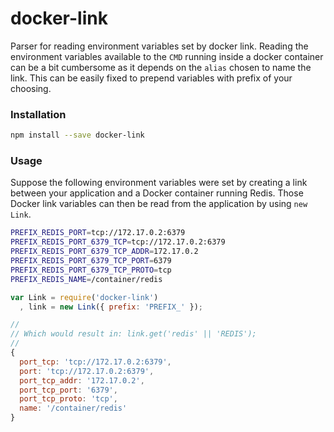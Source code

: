 # docker-link

Parser for reading environment variables set by docker link. Reading the
environment variables available to the `CMD` running inside a docker container
can be a bit cumbersome as it depends on the `alias` chosen to name the link.
This can be easily fixed to prepend variables with prefix of your choosing.

### Installation

```bash
npm install --save docker-link
```

### Usage

Suppose the following environment variables were set by creating a link
between your application and a Docker container running Redis. Those Docker
link variables can then be read from the application by using `new Link`.

```bash
PREFIX_REDIS_PORT=tcp://172.17.0.2:6379
PREFIX_REDIS_PORT_6379_TCP=tcp://172.17.0.2:6379
PREFIX_REDIS_PORT_6379_TCP_ADDR=172.17.0.2
PREFIX_REDIS_PORT_6379_TCP_PORT=6379
PREFIX_REDIS_PORT_6379_TCP_PROTO=tcp
PREFIX_REDIS_NAME=/container/redis
```

```js
var Link = require('docker-link')
  , link = new Link({ prefix: 'PREFIX_' });

//
// Which would result in: link.get('redis' || 'REDIS');
//
{
  port_tcp: 'tcp://172.17.0.2:6379',
  port: 'tcp://172.17.0.2:6379',
  port_tcp_addr: '172.17.0.2',
  port_tcp_port: '6379',
  port_tcp_proto: 'tcp',
  name: '/container/redis'
}
```
